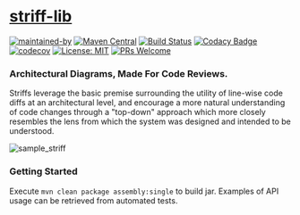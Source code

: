 # [striff-lib](www.striff.io)
[![maintained-by](https://img.shields.io/badge/Maintained%20by-Hadii%20Technologies-violet.svg)](https://hadii.ca) [![Maven Central](https://maven-badges.herokuapp.com/maven-central/com.github.hadii-tech/stiff-lib/badge.svg)](https://maven-badges.herokuapp.com/maven-central/com.github.hadii-tech/stiff-lib) [![Build Status](https://travis-ci.com/hadii-tech/stiff-lib.svg?branch=master)](https://travis-ci.com/hadii-tech/stiff-lib) [![Codacy Badge](https://app.codacy.com/project/badge/Grade/f52c429a0a514abf86d252fe263d7c17)](https://www.codacy.com/gh/hadii-tech/stiff-lib?utm_source=github.com&amp;utm_medium=referral&amp;utm_content=hadii-tech/stiff-lib&amp;utm_campaign=Badge_Grade) [![codecov](https://codecov.io/gh/hadii-tech/stiff-lib/branch/master/graph/badge.svg)](https://codecov.io/gh/hadii-tech/stiff-lib) [![License: MIT](https://img.shields.io/badge/License-MIT-yellow.svg)](https://opensource.org/licenses/MIT) [![PRs Welcome](https://img.shields.io/badge/PRs-welcome-brightgreen.svg?style=flat-square)](http://makeapullrequest.com)

### Architectural Diagrams, Made For Code Reviews.
Striffs leverage the basic premise surrounding the utility of line-wise code diffs at an architectural level, and encourage a more natural understanding of code changes through a "top-down" approach which more closely resembles the lens from which the system was designed and intended to be understood. 

![sample_striff](striff.png)

### Getting Started

Execute `mvn clean package assembly:single` to build jar. Examples of API usage can be retrieved from automated tests.



